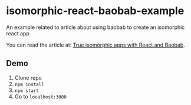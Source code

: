 # isomorphic-react-baobab-example
An example related to article about using baobab to create an isomorphic react app

You can read the article at: [True isomorphic apps with React and Baobab]().

## Demo
1. Clone repo
2. `npm install`
3. `npm start`
4. Go to `localhost:3000`
